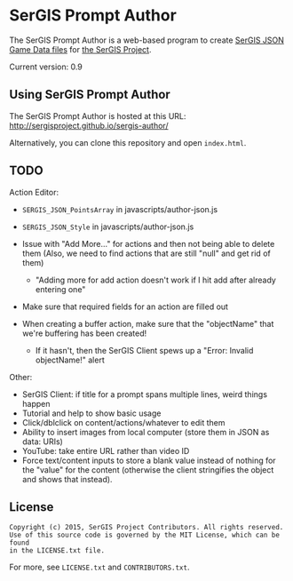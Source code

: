 # SerGIS Prompt Author

The SerGIS Prompt Author is a web-based program to create [SerGIS JSON Game Data files](http://sergisproject.github.io/docs/json.html) for [the SerGIS Project](http://sergisproject.github.io/).

Current version: 0.9

## Using SerGIS Prompt Author

The SerGIS Prompt Author is hosted at this URL: http://sergisproject.github.io/sergis-author/

Alternatively, you can clone this repository and open `index.html`.

## TODO

Action Editor:

- `SERGIS_JSON_PointsArray` in javascripts/author-json.js

- `SERGIS_JSON_Style` in javascripts/author-json.js

- Issue with "Add More..." for actions and then not being able to delete them
  (Also, we need to find actions that are still "null" and get rid of them)
  - "Adding more for add action doesn't work if I hit add after already entering one"

- Make sure that required fields for an action are filled out

- When creating a buffer action, make sure that the "objectName" that we're buffering has been created!
  - If it hasn't, then the SerGIS Client spews up a "Error: Invalid objectName!" alert


Other:

- SerGIS Client: if title for a prompt spans multiple lines, weird things happen
- Tutorial and help to show basic usage
- Click/dblclick on content/actions/whatever to edit them
- Ability to insert images from local computer (store them in JSON as data: URIs)
- YouTube: take entire URL rather than video ID
- Force text/content inputs to store a blank value instead of nothing for the "value" for the content
  (otherwise the client stringifies the object and shows that instead).

## License

    Copyright (c) 2015, SerGIS Project Contributors. All rights reserved.
    Use of this source code is governed by the MIT License, which can be found
    in the LICENSE.txt file.

For more, see `LICENSE.txt` and `CONTRIBUTORS.txt`.
